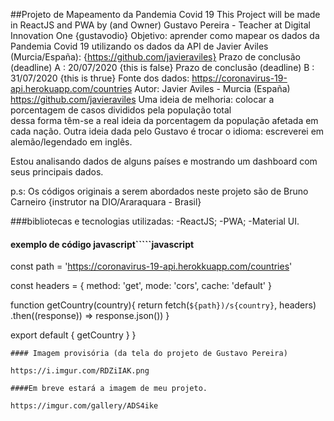 ##Projeto de Mapeamento da Pandemia Covid 19
This Project will be made in ReactJS and PWA 
by (and Owner) Gustavo Pereira - 
Teacher at Digital Innovation One {gustavodio}
Objetivo: aprender como mapear os dados da Pandemia Covid 19 
utilizando os dados da API de Javier Aviles (Murcia/España): 
{https://github.com/javieraviles}
Prazo de conclusão (deadline) A : 20/07/2020 {this is false}
Prazo de conclusão (deadline) B : 31/07/2020 {this is thrue}
Fonte dos dados: https://coronavirus-19-api.herokuapp.com/countries
Autor: Javier Aviles - Murcia (España) https://github.com/javieraviles
Uma ideia de melhoria: colocar a porcentagem de casos divididos pela população total\
dessa forma têm-se a real ideia da porcentagem da população afetada em cada nação.
Outra ideia dada pelo Gustavo é trocar o idioma: escreverei em alemão/legendado em inglês.

Estou analisando dados de alguns países  e mostrando um dashboard com seus principais dados.

p.s: Os códigos originais a serem abordados neste projeto são de Bruno Carneiro {instrutor na DIO/Araraquara - Brasil}

###bibliotecas e tecnologias utilizadas:
-ReactJS;
-PWA;
-Material UI.

#### exemplo de código javascript`````javascript
const path = 'https://coronavirus-19-api.herokkuapp.com/countries'

const headers = {
	method: 'get',
	mode:  'cors',
	cache: 'default'
}

function getCountry(country){
	return fetch(`${path})/s{country}`, headers)
	.then((response)) => response.json())
}

export default {
	getCountry
}
}
`````
#### Imagem provisória (da tela do projeto de Gustavo Pereira)

https://i.imgur.com/RDZiIAK.png

####Em breve estará a imagem de meu projeto.

https://imgur.com/gallery/ADS4ike

